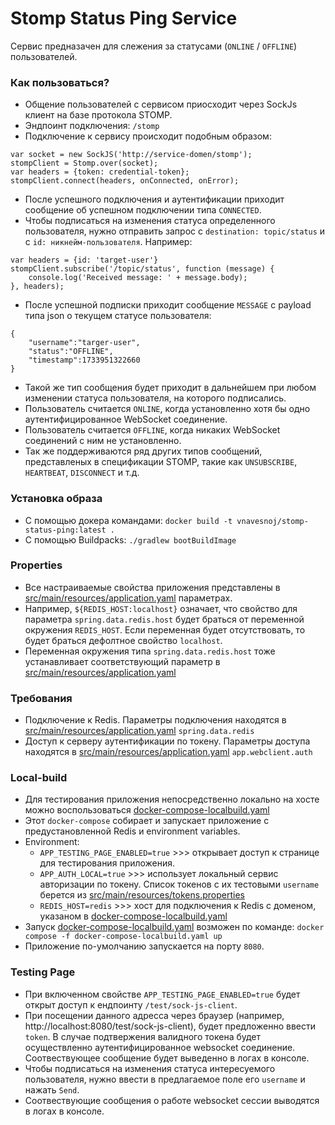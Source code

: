 # Stomp Status Ping Service
Сервис предназачен для слежения за статусами (`ONLINE` / `OFFLINE`) 
пользователей.

### Как пользоваться?
* Общение пользователей с сервисом приосходит через SockJs 
клиент на базе протокола STOMP.
* Эндпоинт подключения: `/stomp`
* Подключение к сервису происходит подобным образом:
```
var socket = new SockJS('http://service-domen/stomp');
stompClient = Stomp.over(socket);
var headers = {token: credential-token};
stompClient.connect(headers, onConnected, onError);
```
* После успешного подключения и аутентификации приходит 
сообщение об успешном подключении типа `CONNECTED`.
* Чтобы подписаться на изменения статуса определенного 
пользователя, нужно отправить запрос с `destination: topic/status`
и с `id: никнейм-пользователя`. Например:
```
var headers = {id: 'target-user'}
stompClient.subscribe('/topic/status', function (message) {
    console.log('Received message: ' + message.body);
}, headers);
```
* После успешной подписки приходит сообщение `MESSAGE` с
payload типа json о текущем статусе пользователя:
```
{
    "username":"targer-user",
    "status":"OFFLINE",
    "timestamp":1733951322660
}
```
* Такой же тип сообщения будет приходит в дальнейшем при любом
изменении статуса пользователя, на которого подписались.
* Пользователь считается `ONLINE`, когда установленно хотя бы одно 
аутентифицированное WebSocket соединение.
* Пользователь считается `OFFLINE`, когда никаких WebSocket 
соединений с ним не установленно.
* Так же поддерживаются ряд других типов сообщений, представленых
в спецификации STOMP, такие как `UNSUBSCRIBE`, `HEARTBEAT`, `DISCONNECT`
и т.д.

### Установка образа

* С помощью докера командами:
`docker build -t vnavesnoj/stomp-status-ping:latest .`
* С помощью Buildpacks: `./gradlew bootBuildImage`

### Properties
* Все настраиваемые свойства приложения представлены в [src/main/resources/application.yaml](src/main/resources/application.yaml) параметрах.
* Например, `${REDIS_HOST:localhost}` означает, что свойство для параметра `spring.data.redis.host` будет браться
от переменной окружения `REDIS_HOST`. Если переменная будет отсутствовать,
то будет браться дефолтное свойство `localhost`.
* Переменная окружения типа `spring.data.redis.host` тоже
устанавливает соответствующий параметр в [src/main/resources/application.yaml](src/main/resources/application.yaml)

### Требования
* Подключение к Redis. Параметры подключения находятся в [src/main/resources/application.yaml](src/main/resources/application.yaml)
`spring.data.redis`
* Доступ к серверу аутентификации по токену. Параметры доступа находятся в [src/main/resources/application.yaml](src/main/resources/application.yaml) 
`app.webclient.auth`

### Local-build
* Для тестирования приложения непосредственно локально на хосте
можно воспользоваться [docker-compose-localbuild.yaml](./docker-compose-localbuild.yaml)
* Этот `docker-compose` собирает и запускает приложение с предустановленной
Redis и environment variables.
* Environment:
  - `APP_TESTING_PAGE_ENABLED=true` >>> открывает доступ к странице для 
тестирования приложения.
  - `APP_AUTH_LOCAL=true` >>> использует локальный сервис авторизации по токену.
Список токенов с их тестовыми `username` берется из 
[src/main/resources/tokens.properties](src/main/resources/tokens.properties)
  - `REDIS_HOST=redis` >>> хост для подключения к Redis с доменом, указаном в
    [docker-compose-localbuild.yaml](./docker-compose-localbuild.yaml)
* Запуск [docker-compose-localbuild.yaml](./docker-compose-localbuild.yaml) возможен по команде:
`docker compose -f docker-compose-localbuild.yaml up`
* Приложение по-умолчанию запускается на порту `8080`.

### Testing Page
* При включенном свойстве `APP_TESTING_PAGE_ENABLED=true` будет
открыт доступ к ендпоинту `/test/sock-js-client`.
* При посещении данного адресса через браузер 
(например, http://localhost:8080/test/sock-js-client),
будет предложенно ввести `token`. В случае подтвержения
валидного токена будет осуществленно аутентифицированное websocket
соединение. Соотвествующее сообщение будет выведенно в логах в консоле.
* Чтобы подписаться на изменения статуса интересуемого пользователя,
нужно ввести в предлагаемое поле его `username` и нажать `Send`.
* Соотвествующие сообщения о работе websocket сессии выводятся в логах в консоле.